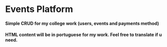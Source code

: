 # Events Platform

#### Simple CRUD for my college work (users, events and payments method)  

#### HTML content will be in portuguese for my work. Feel free to translate if u need.  